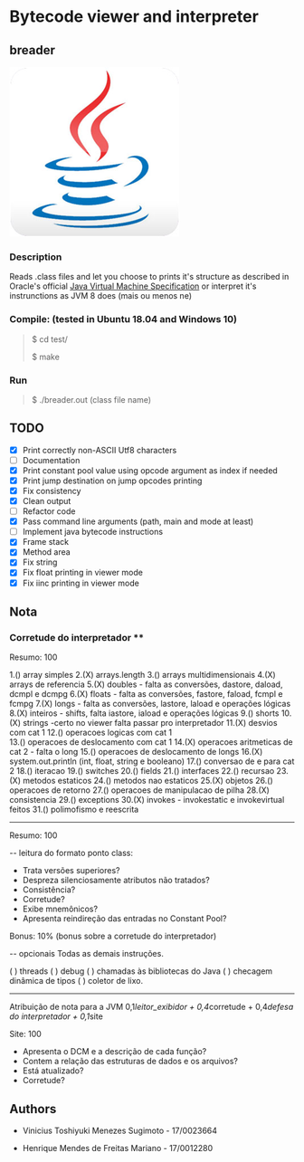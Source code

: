 # Bytecode viewer and interpreter

## breader

![Java 8 Logo](./.javasrc/javalogo.jpg "Java Logo")

### Description

Reads .class files and let you choose to prints it's structure as described in Oracle's official [Java Virtual Machine Specification](https://docs.oracle.com/javase/specs/jvms/se7/html/jvms-4.html "Documentation") or interpret it's instrunctions as JVM 8 does (mais ou menos ne)

### Compile: (tested in Ubuntu 18.04 and Windows 10)

>$ cd test/
>
>$ make

### Run

>$ ./breader.out (class file name)

## TODO

- [x] Print correctly non-ASCII Utf8 characters
- [ ] Documentation
- [x] Print constant pool value using opcode argument as index if needed
- [x] Print jump destination on jump opcodes printing
- [x] Fix consistency
- [x] Clean output
- [ ] Refactor code
- [x] Pass command line arguments (path, main and mode at least)
- [ ] Implement java bytecode instructions
- [x] Frame stack
- [x] Method area
- [x] Fix string
- [x] Fix float printing in viewer mode
- [x] Fix iinc printing in viewer mode

## Nota

### Corretude do interpretador **

Resumo: 100

1.() array simples
2.(X) arrays.length
3.() arrays multidimensionais
4.(X) arrays de referencia
5.(X) doubles - falta as conversões, dastore, daload, dcmpl e dcmpg
6.(X) floats - falta as conversões, fastore, faload, fcmpl e fcmpg
7.(X) longs - falta as conversões, lastore, laload e operações lógicas
8.(X) inteiros - shifts, falta iastore, iaload e operações lógicas
9.() shorts
10.(X) strings -certo no viewer falta passar pro interpretador
11.(X) desvios com cat 1
12.() operacoes logicas com cat 1  
13.() operacoes de deslocamento com cat 1
14.(X) operacoes aritmeticas de cat 2 - falta o long
15.() operacoes de deslocamento de longs
16.(X) system.out.println (int, float, string e booleano)
17.() conversao de e para cat 2
18.() iteracao
19.() switches
20.() fields
21.() interfaces
22.() recursao
23.(X) metodos estaticos
24.() metodos nao estaticos
25.(X) objetos
26.() operacoes de retorno
27.() operacoes de manipulacao de pilha
28.(X) consistencia
29.() exceptions
30.(X) invokes - invokestatic e invokevirtual feitos
31.() polimofismo e reescrita

-------------------------

Resumo: 100

-- leitura do formato ponto class:

- Trata versões superiores?
- Despreza silenciosamente atributos não tratados?
- Consistência?
- Corretude?
- Exibe mnemônicos?
- Apresenta reindireção das entradas no Constant Pool?

Bonus: 10% (bonus sobre a corretude do interpretador)

--  opcionais
Todas as demais instruções.

( ) threads
( ) debug
( ) chamadas às bibliotecas do Java
( ) checagem dinâmica de tipos
( ) coletor de lixo.

-------------------------

Atribuição de nota para a JVM
0,1*leitor_exibidor + 0,4*corretude + 0,4*defesa do interpretador + 0,1*site

Site: 100

- Apresenta o DCM e a descrição de cada função?
- Contem a relação das estruturas de dados e os arquivos?
- Está atualizado?
- Corretude?

## Authors

- Vinicius Toshiyuki Menezes Sugimoto - 17/0023664

- Henrique Mendes de Freitas Mariano - 17/0012280
